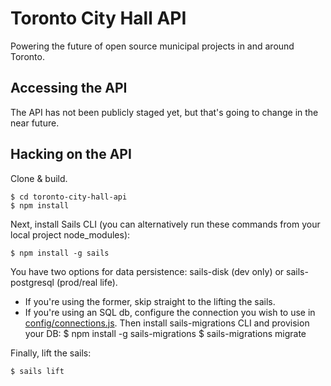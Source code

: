 # Toronto City Hall API

Powering the future of open source municipal projects in and around Toronto.

## Accessing the API ##

The API has not been publicly staged yet, but that's going to change in the near future.

## Hacking on the API ##

Clone & build.

    $ cd toronto-city-hall-api
    $ npm install

Next, install Sails CLI (you can alternatively run these commands from your local project node_modules):

    $ npm install -g sails

You have two options for data persistence: sails-disk (dev only) or sails-postgresql (prod/real life). 

* If you're using the former, skip straight to the lifting the sails.
* If you're using an SQL db, configure the connection you wish to use in [config/connections.js](https://github.com/designcofounders/toronto-city-hall-api/blob/master/config/connections.js). Then install sails-migrations CLI and provision your DB:
    $ npm install -g sails-migrations
    $ sails-migrations migrate

Finally, lift the sails:

    $ sails lift
